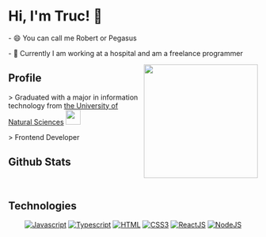 <h1> Hi, I'm Truc! 👋</h1>
<p>- 😄 You can call me Robert or Pegasus</p>
<p>- 🔭 Currently I am working at a hospital and am a freelance programmer </p>
<img align='right' src="https://i1.sndcdn.com/avatars-KyUTq2FEXQOwT3Kz-n98A4Q-t240x240.jpg" width="230">

## Profile

<p> > Graduated with a major in information technology from <a href="https://hcmus.edu.vn/">the University of Natural Sciences</a> <img src="https://media.giphy.com/media/fYSnHlufseco8Fh93Z/giphy.gif" width="30"></p>
<p> > Frontend Developer </p>

## Github Stats

<img src="https://github-readme-stats.vercel.app/api?username=TrungTruc-KingRobert&show_icons=true&theme=radical" alt=""/>

<img src="https://github-readme-stats.vercel.app/api/top-langs?username=TrungTruc-KingRobert&layout=donut-vertical&theme=radical" alt="" />

## Technologies

<p align="center">
<a href="https://github.com/TrungTruc-KingRobert"><img src="https://img.shields.io/badge/JavaScript-f5f542.svg?style=for-the-badge&logo=javascript&logoColor=ffffff" alt="Javascript"></a>
<a href="https://github.com/TrungTruc-KingRobert"><img src="https://img.shields.io/badge/TypeScript-blue.svg?style=for-the-badge&logo=typescript&logoColor=ffffff" alt="Typescript"></a>
<a href="https://github.com/TrungTruc-KingRobert"><img src="https://img.shields.io/badge/HTML-orange.svg?style=for-the-badge&logo=html5&logoColor=ffffff" alt="HTML"></a>
<a href="https://github.com/TrungTruc-KingRobert"><img src="https://img.shields.io/badge/CSS3-3aabe8.svg?style=for-the-badge&logo=css3&logoColor=ffffff" alt="CSS3"></a>
<a href="https://github.com/TrungTruc-KingRobert"><img src="https://img.shields.io/badge/ReactJS-61DAFB.svg?style=for-the-badge&logo=React&logoColor=ffffff" alt="ReactJS"></a>
<a href="https://github.com/TrungTruc-KingRobert"><img src="https://img.shields.io/badge/node.js-%23339933.svg?&style=for-the-badge&logo=node.js&logoColor=white" alt="NodeJS"></a>
</p>

